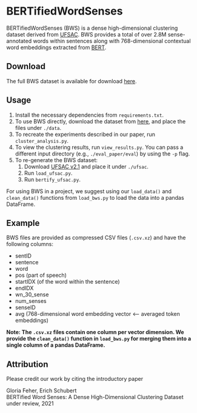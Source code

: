 # BERTifiedWordSenses

BERTifiedWordSenses (BWS) is a dense high-dimensional clustering dataset derived from [UFSAC](https://github.com/getalp/UFSAC). BWS provides a total of over 2.8M sense-annotated words within sentences along with 768-dimensional contextual word embeddings extracted from [BERT](https://huggingface.co/transformers/model_doc/bert.html#bert).

## Download
The full BWS dataset is available for download [here](https://tu-dortmund.sciebo.de/s/VusSNXhjt1BDgCC).

## Usage

1) Install the necessary dependencies from `requirements.txt`.
1) To use BWS directly, download the dataset from [here](https://tu-dortmund.sciebo.de/s/VusSNXhjt1BDgCC), and place the files under `./data`.
1) To recreate the experiments described in our paper, run `cluster_analysis.py`. 
1) To view the clustering results, run `view_results.py`. You can pass a different input directory (e.g., `./eval_paper/eval`) by using the `-p` flag.  
1) To re-generate the BWS dataset:
    1) Download [UFSAC v2.1](https://github.com/getalp/UFSAC/blob/master/corpus/ufsac-public-2.1.link.txt) and place it under `./ufsac`.
    1) Run `load_ufsac.py`.
    1) Run `bertify_ufsac.py`.

For using BWS in a project, we suggest using our `load_data()` and `clean_data()` functions from `load_bws.py` to load the data into a pandas DataFrame.

## Example
BWS files are provided as compressed CSV files (`.csv.xz`) and have the following columns:

- sentID	
- sentence	
- word	
- pos	(part of speech)
- startIDX	(of the word within the sentence)
- endIDX	
- wn_30_sense	
- num_senses	
- senseID	
- avg (768-dimensional word embedding vector <-- averaged token embeddings)

**Note: The `.csv.xz` files contain one column per vector dimension. We provide the `clean_data()` function in `load_bws.py` for merging them into a single column of a pandas DataFrame.**

## Attribution

Please credit our work by citing the introductory paper

Gloria Feher, Erich Schubert  
BERTified Word Senses: A Dense High-Dimensional Clustering Dataset  
under review, 2021

